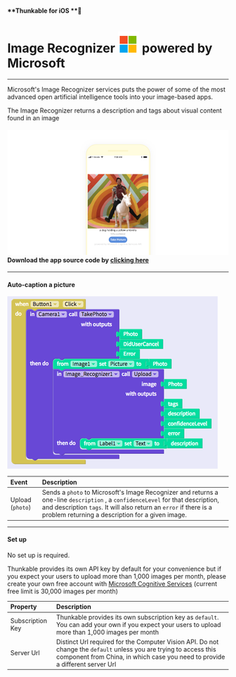 #### **Thunkable for iOS **

# Image Recognizer ![](/assets/iOSviewIconImageRecognizer.png)  powered by Microsoft

---

Microsoft's Image Recognizer services puts the power of some of the most advanced open artificial intelligence tools into your image-based apps.

The Image Recognizer returns a description and tags about visual content found in an image

#### ![](/assets/image-recognizer-ios-fig-2.png)Download the app source code by [clicking here](https://goo.gl/sEgsfA)

---

#### Auto-caption a picture

![](/assets/image-recognizer-ios-fig-1.png)

| Event | Description |
| :--- | :--- |
| Upload \(`photo`\) | Sends a `photo` to Microsoft's Image Recognizer and returns a one-line `description` , a `confidenceLevel` for that description, and description `tags`.  It will also return an `error` if there is a problem returning a description for a given image. |

---

#### Set up

No set up is required.

Thunkable provides its own API key by default for your convenience but if you expect your users to upload more than 1,000 images per month, please create your own free account with [Microsoft Cognitive Services](https://azure.microsoft.com/en-us/services/cognitive-services/) \(current free limit is 30,000 images per month\)

| Property | Description |
| :--- | :--- |
| Subscription Key | Thunkable provides its own subscription key as `default`. You can add your own if you expect your users to upload more than 1,000 images per month |
| Server Url | Distinct Url required for the Computer Vision API. Do not change the `default` unless you are trying to access this component from China, in which case you need to provide a different server Url |



